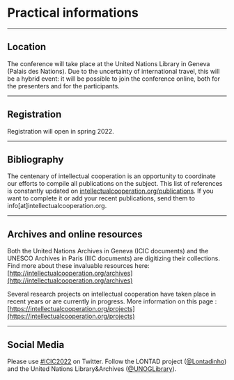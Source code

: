 # Practical informations

---

## Location

The conference will take place at the United Nations Library in Geneva (Palais des Nations). Due to the uncertainty of international travel, this will be a hybrid event: it will be possible to join the conference online, both for the presenters and for the participants. 

---

## Registration

Registration will open in spring 2022. 

---

## Bibliography

The centenary of intellectual cooperation is an opportunity to coordinate our efforts to compile all publications on the subject. This list of references is constantly updated on [intellectualcooperation.org/publications](http://intellectualcooperation.org/publications). If you want to complete it or add your recent publications, send them to info[at]intellectualcooperation.org. 

---

## Archives and online resources

Both the United Nations Archives in Geneva (ICIC documents) and the UNESCO Archives in Paris (IIIC documents) are digitizing their collections. Find more about these invaluable resources here: [http://intellectualcooperation.org/archives](http://intellectualcooperation.org/archives)

Several research projects on intellectual cooperation have taken place in recent years or are currently in progress. More information on this page : [https://intellectualcooperation.org/projects](https://intellectualcooperation.org/projects)

---

## Social Media

Please use [#ICIC2022](https://twitter.com/search?q=%23ICIC2022&src=typed_query&f=live) on Twitter. Follow the LONTAD project ([@Lontadinho](https://twitter.com/lontadinho)) and the United Nations Library&Archives ([@UNOGLibrary](https://twitter.com/UNOGLibrary)). 

